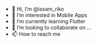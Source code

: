 - 👋 Hi, I’m @issam_riko
- 👀 I’m interested in Mobile Apps 
- 🌱 I’m currently learning Flutter
- 💞️ I’m looking to collaborate on ...
- 📫 How to reach me 

<!---
issamriko/issamriko is a ✨ special ✨ repository because its `README.md` (this file) appears on your GitHub profile.
You can click the Preview link to take a look at your changes.
--->
